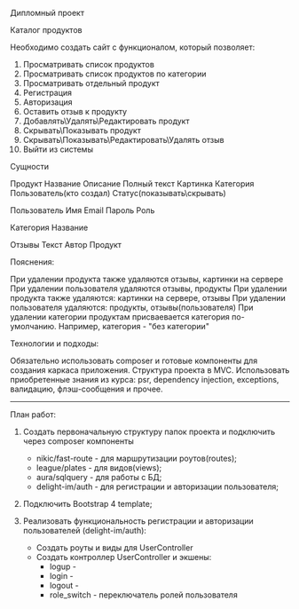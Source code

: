 Дипломный проект

Каталог продуктов

Необходимо создать сайт с функционалом, который позволяет:
1. Просматривать список продуктов
2. Просматривать список продуктов по категории
3. Просматривать отдельный продукт
4. Регистрация
5. Авторизация
6. Оставить отзыв к продукту
7. Добавлять\Удалять\Редактировать продукт
8. Скрывать\Показывать продукт
9. Скрывать\Показывать\Редактировать\Удалять отзыв
10. Выйти из системы

Сущности

Продукт
	Название
	Описание
	Полный текст
	Картинка
	Категория
	Пользователь(кто создал)
	Статус(показывать\скрывать)

Пользователь
	Имя
	Email
	Пароль
	Роль

Категория
	Название

Отзывы
	Текст
	Автор
	Продукт


Пояснения: 

При удалении продукта также удаляются отзывы, картинки на сервере
При удалении пользователя удаляются отзывы, продукты
При удалении продукта также удаляются: картинки на сервере, отзывы
При удалении пользователя удаляются: продукты, отзывы(пользователя)
При удалении категории продуктам присваевается категория по-умолчанию. Например, категория - "без категории"


Технологии и подходы:

Обязательно использовать composer и готовые компоненты для создания каркаса приложения. Структура проекта в MVC. Использовать приобретенные знания из курса: psr, dependency injection, exceptions, валидацию, флэш-сообщения и прочее.




---------------------------------------------------

План работ:
1)	Создать первоначальную структуру папок проекта и подключить через composer компоненты 
	- nikic/fast-route - для маршрутизации роутов(routes);
	- league/plates - для видов(views);
	- aura/sqlquery - для работы с БД;
	- delight-im/auth - для регистрации и авторизации пользователя;

2)	Подключить Bootstrap 4 template;
3)	Реализовать функциональность регистрации и авторизации пользователей (delight-im/auth):
	- Создать роуты и виды для UserController
	- Создать контроллер UserController и экшены:
		- logup - 
		- login - 
		- logout - 
		- role_switch - переключатель ролей пользователя
